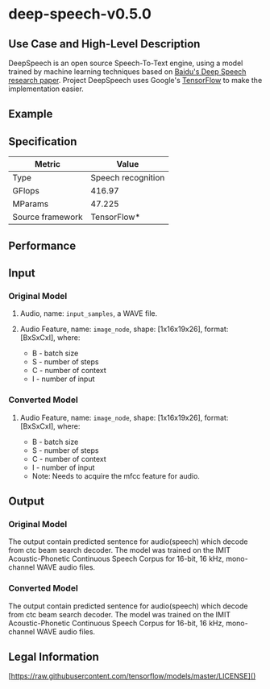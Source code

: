 # deep-speech-v0.5.0

## Use Case and High-Level Description

DeepSpeech is an open source Speech-To-Text engine, using a model trained by machine learning techniques based on [Baidu's Deep Speech research paper](https://arxiv.org/abs/1412.5567). Project DeepSpeech uses Google's [TensorFlow](https://www.tensorflow.org/) to make the implementation easier.

## Example

## Specification

| Metric                          | Value                                     |
|---------------------------------|-------------------------------------------|
| Type                            | Speech recognition                        |
| GFlops                          | 416.97                                    |
| MParams                         | 47.225                                    |
| Source framework                | TensorFlow\*                              |

## Performance

## Input

### Original Model

1. Audio, name: `input_samples`, a WAVE file.
2. Audio Feature, name: `image_node`, shape: [1x16x19x26], format: [BxSxCxI],
   where:

    - B - batch size
    - S - number of steps
    - C - number of context
    - I - number of input

### Converted Model

1. Audio Feature, name: `image_node`, shape: [1x16x19x26], format: [BxSxCxI],
   where:

    - B - batch size
    - S - number of steps
    - C - number of context
    - I - number of input

    * Note: Needs to acquire the mfcc feature for audio.

## Output

### Original Model

The output contain predicted sentence for audio(speech) which decode from ctc beam search decoder. The model was trained on the IMIT Acoustic-Phonetic Continuous Speech Corpus for 16-bit, 16 kHz, mono-channel WAVE audio files.


### Converted Model

The output contain predicted sentence for audio(speech) which decode from ctc beam search decoder. The model was trained on the IMIT Acoustic-Phonetic Continuous Speech Corpus for 16-bit, 16 kHz, mono-channel WAVE audio files.

## Legal Information

[https://raw.githubusercontent.com/tensorflow/models/master/LICENSE]()
